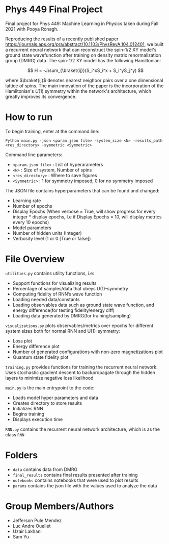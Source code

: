 # Phys 449 Final Project

Final project for Phys 449: Machine Learning in Physics taken during Fall 2021 with Pooya Ronagh.

Reproducing the results of a recently published paper https://journals.aps.org/pra/abstract/10.1103/PhysRevA.104.012401, we built a recurrent neural network that can reconstruct the spin-1/2 XY model's ground state wavefunction after training on density matrix renormalization group (DMRG) data. The spin-1/2 XY model has the following Hamiltonian:

$$
  H = -J\sum_{\braket{ij}}(S_i^xS_i^x + S_i^yS_j^y)
$$

where $\braket{ij}$ denotes nearest neighbor pairs over a one dimensional lattice of spins. The main innovation of the paper is the incorporation of the Hamiltonian's $U(1)$ symmetry within the network's architecture, which greatly improves its convergence.

# How to run

To begin training, enter at the command line:

```
Python main.py -json <param.json file> -system_size <N> -results_path <res_directory> -symmetric <Symmetric>
```

Command line parameters:

- `<param.json file>` : List of hyperarameters
- `<N>` : Size of system, Number of spins
- `<res_directory>` : Where to save figures 
- `<Symmetric>` : 1 for symmetry imposed, 0 for no symmetry imposed

The JSON file contains hyperparameters that can be found and changed:

- Learning rate
- Number of epochs
- Display Epochs (When verbose = True, will show progress for every integer * display epochs, I.e if Display Epochs = 10, will display metrics every 10 epochs)
- Model parameters
- Number of hidden units (Integer)
- Verbosity level (1 or 0 [True or false])

# File Overview

`utilities.py` contains utility functions, i.e:
  - Support functions for visualizing results
  - Percentage of samples/data that obeys U(1)-symmetry
  - Computing fidelity of RNN’s wave function
  - Loading needed data/constants
  - Loading observables data such as ground state wave function, and energy difference(for testing fidelity/energy diff)
  - Loading data generated by DMRG(for training/sampling)


`visualizations.py` plots observables/metrics over epochs for different system sizes both for normal RNN and U(1)-symmetry:
  - Loss plot
  - Energy difference plot
  - Number of generated configurations with non-zero magnetizations plot
  - Quantum state fidelity plot

`training.py` provides functions for training the recurrent neural network. Uses stochastic gradient descent to backpropagate through the hidden layers to minimize negative loss likelihood

`main.py` is the main entrypoint to the code:
  - Loads model hyper parameters and data
  - Creates directory to store results
  - Initializes RNN
  - Begins training
  - Displays execution time
  
`RNN.py` contains the recurrent neural network architecture, which is as the class `RNN`

# Folders
- `data` contains data from DMRG 
- `final_results` contains final results presented after training
- `notebooks` contains notebooks that were used to plot results
- `params` contains the json file with the values used to analyze the data

# Group Members/Authors
- Jefferson Pule Mendez
- Luc Andre Ouellet
- Uzair Lakhani
- Sam Yu
